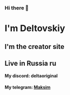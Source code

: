 ### Hi there 👋
# I'm Deltovskiy
## I'm the creator site
## Live in Russia ru
#### My discord: deltaoriginal
#### My telegram: <a href="https://t.me/mxmdlt"></Delta> Maksim</a>
